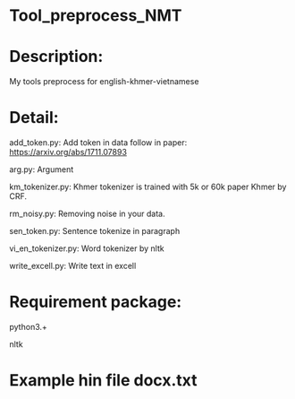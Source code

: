 # Tool_preprocess_NMT

# Description:

My tools preprocess for english-khmer-vietnamese

# Detail:

add_token.py: Add token </la> in data follow in paper: https://arxiv.org/abs/1711.07893 

arg.py: Argument

km_tokenizer.py: Khmer tokenizer is trained with 5k or 60k paper Khmer by CRF.

rm_noisy.py: Removing noise in your data.

sen_token.py: Sentence tokenize in paragraph

vi_en_tokenizer.py: Word tokenizer by nltk

write_excell.py: Write text in excell 

# Requirement package:

python3.+

nltk

# Example hin file docx.txt
